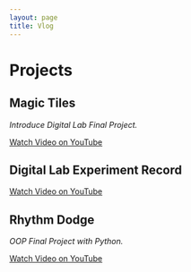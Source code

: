 ```yaml
---
layout: page
title: Vlog
---
```


# Projects
## Magic Tiles
*Introduce Digital Lab Final Project.*

[Watch Video on YouTube](https://www.youtube.com/watch?v=kPIswF3JSU8)

## Digital Lab Experiment Record
[Watch Video on YouTube](https://www.youtube.com/playlist?list=PLTziOt9Fys0vLCG7TpVdrMkiWWvZKkALs)

## Rhythm Dodge
*OOP Final Project with Python.*

[Watch Video on YouTube](https://youtu.be/Hs4Y7Y34i3U)
